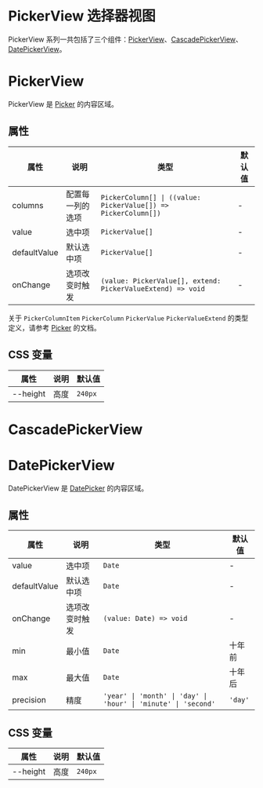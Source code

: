 # PickerView 选择器视图

PickerView 系列一共包括了三个组件：[PickerView](#pickerview)、[CascadePickerView](#cascadepickerview)、[DatePickerView](#datepickerview)。

# PickerView

PickerView 是 [Picker](./picker/#picker) 的内容区域。

<code src="./demos/index.tsx"></code>

## 属性

| 属性         | 说明             | 类型                                                           | 默认值 |
| ------------ | ---------------- | -------------------------------------------------------------- | ------ |
| columns      | 配置每一列的选项 | `PickerColumn[] \| ((value: PickerValue[]) => PickerColumn[])` | -      |
| value        | 选中项           | `PickerValue[]`                                                | -      |
| defaultValue | 默认选中项       | `PickerValue[]`                                                | -      |
| onChange     | 选项改变时触发   | `(value: PickerValue[], extend: PickerValueExtend) => void`    | -      |

关于 `PickerColumnItem` `PickerColumn` `PickerValue` `PickerValueExtend` 的类型定义，请参考 [Picker](./picker) 的文档。

## CSS 变量

| 属性     | 说明 | 默认值  |
| -------- | ---- | ------- |
| --height | 高度 | `240px` |

# CascadePickerView

# DatePickerView

DatePickerView 是 [DatePicker](./picker/#datepicker) 的内容区域。

<code src="../date-picker-view/demos/index.tsx"></code>

## 属性

| 属性         | 说明           | 类型                                                           | 默认值  |
| ------------ | -------------- | -------------------------------------------------------------- | ------- |
| value        | 选中项         | `Date`                                                         | -       |
| defaultValue | 默认选中项     | `Date`                                                         | -       |
| onChange     | 选项改变时触发 | `(value: Date) => void`                                        | -       |
| min          | 最小值         | `Date`                                                         | 十年前  |
| max          | 最大值         | `Date`                                                         | 十年后  |
| precision    | 精度           | `'year' \| 'month' \| 'day' \| 'hour' \| 'minute' \| 'second'` | `'day'` |

## CSS 变量

| 属性     | 说明 | 默认值  |
| -------- | ---- | ------- |
| --height | 高度 | `240px` |
